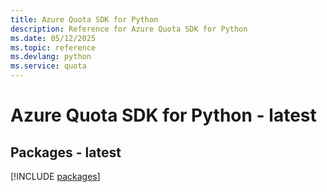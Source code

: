 ```yaml
---
title: Azure Quota SDK for Python
description: Reference for Azure Quota SDK for Python
ms.date: 05/12/2025
ms.topic: reference
ms.devlang: python
ms.service: quota
---
```

# Azure Quota SDK for Python - latest
## Packages - latest
[!INCLUDE [packages](quota-index.md)]